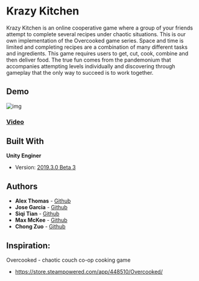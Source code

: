 # Krazy Kitchen

Krazy Kitchen is an online cooperative game where a group of your friends attempt to complete several recipes under chaotic situations. This is our own implementation of the Overcooked game series. Space and time is limited and completing recipes are a combination of many different tasks and ingredients. This game requires users to get, cut, cook, combine and then deliver food. The true fun comes from the pandemonium that accompanies attempting levels individually and discovering through gameplay that the only way to succeed is to work together. 

## Demo
![img](https://github.com/athom031/KrazyKitchen/blob/master/KrazyKitchen.png)
<br/>

### [Video](https://www.youtube.com/watch?v=16-g_YCpumI)

## Built With

**Unity Enginer**
* Version: [2019.3.0 Beta 3](https://unity3d.com/unity/beta/2019.3.0b3)


## Authors

* **Alex Thomas** - [Github](https://github.com/athom031)
* **Jose Garcia** - [Github](https://github.com/LadyEbony)
* **Siqi Tian** - [Github](https://github.com/SiqiT)
* **Max McKee** - [Github](https://github.com/mmckee003)
* **Chong Zuo** - [Github](https://github.com/ChongZuo)

## Inspiration: 
Overcooked - chaotic couch co-op cooking game
* https://store.steampowered.com/app/448510/Overcooked/
